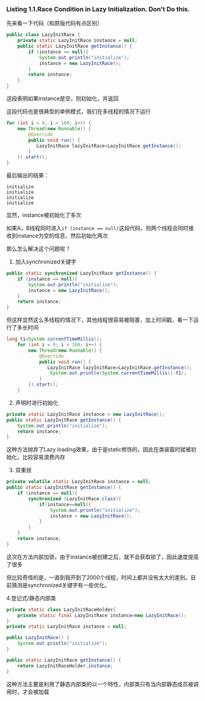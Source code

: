 ### Listing 1.1.Race Condition in Lazy Initialization. Don't Do this. 

先来看一下代码（和原版代码有点区别）

```java
public class LazyInitRace {
    private static LazyInitRace instance = null;
    public static LazyInitRace getInstance() {
        if (instance == null){
            System.out.println("initialize");
            instance = new LazyInitRace();
        }
        return instance;
    }
}
```

这段表明如果instance是空，则初始化，并返回

这段代码也是很典型的单例模式，我们在多线程的情况下运行

```java
for (int i = 0; i < 100; i++) {
    new Thread(new Runnable() {
        @Override
        public void run() {
           LazyInitRace lazyInitRace=LazyInitRace.getInstance();
        }
    }).start();
}
```

最后输出的结果：
```
initialize
initialize
initialize
initialize
```

显然，instance被初始化了多次

如果A，B线程同时进入`if (instance == null)`这段代码，则两个线程会同时接收到instance为空的信息，然后初始化两次

那么怎么解决这个问题呢？

1. 加入synchronized关键字
```java
public static synchronized LazyInitRace getInstance() {
    if (instance == null){
        System.out.println("initialize");
        instance = new LazyInitRace();
    }
    return instance;
}
```

但这样显然这么多线程的情况下，其他线程很容易被阻塞，加上时间戳，看一下运行了多长时间
```java
long t1=System.currentTimeMillis();
    for (int i = 0; i < 100; i++) {
        new Thread(new Runnable() {
            @Override
            public void run() {
               LazyInitRace lazyInitRace=LazyInitRace.getInstance();
                System.out.println(System.currentTimeMillis()-t1);
            }
        }).start();
    }
```

2. 声明时进行初始化
```java
private static LazyInitRace instance = new LazyInitRace();
public static LazyInitRace getInstance() {
    System.out.println("initialize");
    return instance;
}
```
这种方法抛弃了Lazy loading效果，由于是static修饰的，因此在类装载时就被初始化，比较容易浪费内存



3. 双重锁
```java
private volatile static LazyInitRace instance = null;
public static LazyInitRace getInstance() {
    if (instance == null){
        synchronized (LazyInitRace.class){
            if(instance==null){
                System.out.println("initialize");
                instance = new LazyInitRace();
            }
        }
    }
    return instance;
}
```

这次在方法内部加锁，由于instance被创建之后，就不会获取锁了，因此速度提高了很多

但比较奇怪的是，一直到我开到了2000个线程，时间上都并没有太大的差别。目前猜测是synchronized关键字有一些优化。

4.登记式/静态内部类
```java
private static class LazyInitRaceHolder{
    private static final LazyInitRace instance=new LazyInitRace();
}
private static LazyInitRace instance = null;

public LazyInitRace() {
    System.out.println("initialize");
}

public static LazyInitRace getInstance() {
    return LazyInitRaceHolder.instance;
}
```

这种方法主要是利用了静态内部类的以一个特性，内部类只有当内部静态成员被调用时，才会被加载